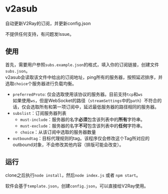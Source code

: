 # v2asub
自动更新V2Ray的订阅，并更新config.json  

不提供任何支持，有问题发Issue。  

## 使用
首先，需要用户参照`subs.example.json`的格式，填入你的订阅链接，创建文件`subs.json`。  
v2asub会读取该文件中给出的订阅地址，ping所有的服务器，按照延迟排序，并选取`choice`个服务器进行负载均衡。
 - `preferredProto`: 仅会选取使用该协议的服务器。目前支持`tcp`和`ws`  
  如果使用`ws`，但是WebSocket的路径（`streamSettings`中的`path`）不符合的话，仅会选取所有和第一项订阅中，延迟最低服务器的路径相同的服务器。
 - `subslist`：订阅服务器列表
   - `must-include`：服务器的名字**必须**包含该列表中的**所有**字符串。
   - `must-exclude`：服务器的名字**不可**包含该列表中的**任何**字符串。
   - `choice`：从该订阅中选取的服务器数量
 - `outboundtag`：目标代理规则的tag。该程序仅会修改这个Tag所对应的outbound对象，不会修改其他内容（排版可能会改变）。

## 运行
clone之后执行`node install`，然后`node index.js` 或者 `npm start`。

软件会基于`template.json`，创建`config.json`，可以直接给V2Ray使用。
